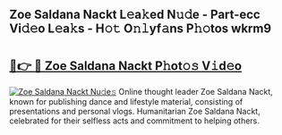 ## Zoe Saldana Nackt L𝚎a𝚔ed N𝚞𝚍e - Part-ecc Vi𝚍𝚎o L𝚎a𝚔s - H𝚘𝚝 O𝚗𝚕yf𝚊ns P𝚑𝚘tos wkrm9

# <h2><a href="http://kfdb31.oniu.top/?m=Zoe+Saldana+Nackt">🔗👉 🔴 Zoe Saldana Nackt P𝚑ot𝚘𝚜 V𝚒d𝚎o</a></h2>

[![Zoe Saldana Nackt Nu𝚍e𝚜](https://i.imgur.com/0qMVB7G.gif)](http://kfdb31.oniu.top/?m=Zoe+Saldana+Nackt)
Online thought leader Zoe Saldana Nackt, known for publishing dance and lifestyle material, consisting of presentations and personal vlogs. Humanitarian Zoe Saldana Nackt, celebrated for their selfless acts and commitment to helping others.  
